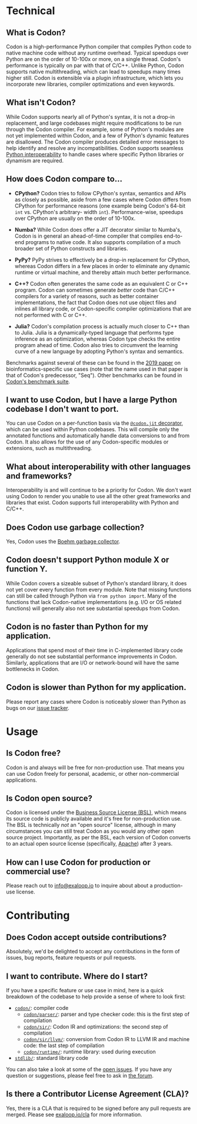 # Technical

## What is Codon?

Codon is a high-performance Python compiler that compiles Python code to native machine code
without any runtime overhead. Typical speedups over Python are on the order of 10-100x or more,
on a single thread. Codon's performance is typically on par with that of C/C++. Unlike Python,
Codon supports native multithreading, which can lead to speedups many times higher still.
Codon is extensible via a plugin infrastructure, which lets you incorporate new libraries,
compiler optimizations and even keywords.

## What isn't Codon?

While Codon supports nearly all of Python's syntax, it is not a drop-in replacement, and large
codebases might require modifications to be run through the Codon compiler. For example, some
of Python's modules are not yet implemented within Codon, and a few of Python's dynamic features
are disallowed. The Codon compiler produces detailed error messages to help identify and resolve
any incompatibilities. Codon supports seamless [Python interoperability](../interop/python.md) to
handle cases where specific Python libraries or dynamism are required.

## How does Codon compare to...

- **CPython?** Codon tries to follow CPython's syntax, semantics and APIs as
  closely as possible, aside from a few cases where Codon differs from CPython for
  performance reasons (one example being Codon's 64-bit `int` vs. CPython's arbitrary-
  width `int`). Performance-wise, speedups over CPython are usually on the order of 10-100x.

- **Numba?** While Codon does offer a JIT decorator similar to Numba's, Codon is in
  general an ahead-of-time compiler that compiles end-to-end programs to native code.
  It also supports compilation of a much broader set of Python constructs and libraries.

- **PyPy?** PyPy strives to effectively be a drop-in replacement for CPython, whereas
  Codon differs in a few places in order to eliminate any dynamic runtime or virtual
  machine, and thereby attain much better performance.

- **C++?** Codon often generates the same code as an equivalent C or C++ program. Codon
  can sometimes generate *better* code than C/C++ compilers for a variety of reasons, such
  as better container implementations, the fact that Codon does not use object files and
  inlines all library code, or Codon-specific compiler optimizations that are not performed
  with C or C++.

- **Julia?** Codon's compilation process is actually much closer to C++ than to Julia. Julia
  is a dynamically-typed language that performs type inference as an optimization, whereas
  Codon type checks the entire program ahead of time. Codon also tries to circumvent the learning
  curve of a new language by adopting Python's syntax and semantics.

Benchmarks against several of these can be found in the [2019 paper](https://dl.acm.org/doi/10.1145/3360551)
on bioinformatics-specific use cases (note that the name used in that paper is that of Codon's predecessor,
"Seq"). Other benchmarks can be found in [Codon's benchmark suite](https://github.com/exaloop/codon/tree/develop/bench).

## I want to use Codon, but I have a large Python codebase I don't want to port.

You can use Codon on a per-function basis via the [`@codon.jit` decorator](../interop/decorator.md),
which can be used within Python codebases. This will compile only the annotated functions
and automatically handle data conversions to and from Codon. It also allows for
the use of any Codon-specific modules or extensions, such as multithreading.

## What about interoperability with other languages and frameworks?

Interoperability is and will continue to be a priority for Codon.
We don't want using Codon to render you unable to use all the other great frameworks and
libraries that exist. Codon supports full interoperability with Python and C/C++.

## Does Codon use garbage collection?

Yes, Codon uses the [Boehm garbage collector](https://github.com/ivmai/bdwgc).

## Codon doesn't support Python module X or function Y.

While Codon covers a sizeable subset of Python's standard library, it does not yet cover
every function from every module. Note that missing functions can still be called through
Python via `from python import`. Many of the functions that lack Codon-native implementations
(e.g. I/O or OS related functions) will generally also not see substantial speedups from Codon.

## Codon is no faster than Python for my application.

Applications that spend most of their time in C-implemented library code generally do not
see substantial performance improvements in Codon. Similarly, applications that are I/O or
network-bound will have the same bottlenecks in Codon.

## Codon is slower than Python for my application.

Please report any cases where Codon is noticeably slower than Python as bugs on our
[issue tracker](https://github.com/exaloop/codon/issues).

# Usage

## Is Codon free?

Codon is and always will be free for non-production use. That means you can use Codon
freely for personal, academic, or other non-commercial applications.

## Is Codon open source?

Codon is licensed under the [Business Source License (BSL)](https://mariadb.com/bsl11/), which
means its source code is publicly available and it's free for non-production use. The BSL
is technically *not* an "open source" license, although in many circumstances you can still treat
Codon as you would any other open source project. Importantly, as per the BSL, each version of
Codon converts to an actual open source license (specifically, [Apache](https://www.apache.org/licenses/LICENSE-2.0))
after 3 years.

## How can I use Codon for production or commercial use?

Please reach out to [info@exaloop.io](mailto:info@exaloop.io) to inquire about about a
production-use license.

# Contributing

## Does Codon accept outside contributions?

Absolutely, we'd be delighted to accept any contributions in the form of issues, bug reports,
feature requests or pull requests.

## I want to contribute. Where do I start?

If you have a specific feature or use case in mind, here is a quick breakdown of the codebase
to help provide a sense of where to look first:

- [`codon/`](https://github.com/exaloop/codon/tree/develop/codon): compiler code
  - [`codon/parser/`](https://github.com/exaloop/codon/tree/develop/codon/parser):
    parser and type checker code: this is the first step of compilation
  - [`codon/sir/`](https://github.com/exaloop/codon/tree/develop/codon/sir):
    Codon IR and optimizations: the second step of compilation
  - [`codon/sir/llvm/`](https://github.com/exaloop/codon/tree/develop/codon/sir/llvm):
    conversion from Codon IR to LLVM IR and machine code: the last step of compilation
  - [`codon/runtime/`](https://github.com/exaloop/codon/tree/develop/codon/runtime):
    runtime library: used during execution
- [`stdlib/`](https://github.com/exaloop/codon/tree/develop/stdlib): standard library code

You can also take a look at some of the [open issues](https://github.com/exaloop/codon/issues). If you
have any question or suggestions, please feel free to ask in [the forum](https://discourse.exaloop.io).

## Is there a Contributor License Agreement (CLA)?

Yes, there is a CLA that is required to be signed before any pull requests are merged. Please
see [exaloop.io/cla](https://exaloop.io/cla) for more information.
